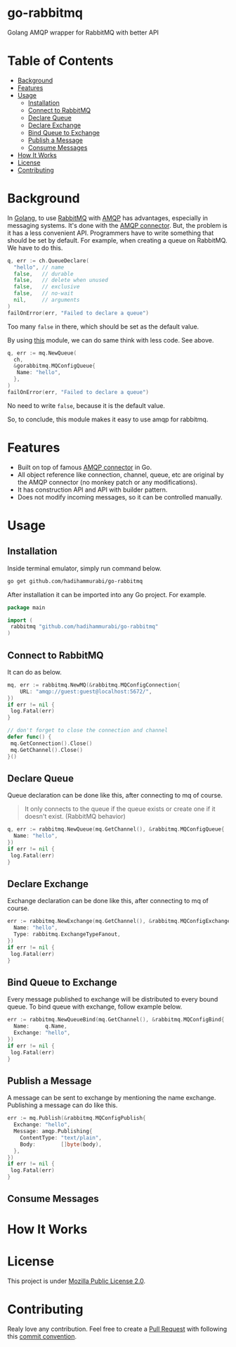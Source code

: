# go-rabbitmq
Golang AMQP wrapper for RabbitMQ with better API 

# Table of Contents
* [Background](#background)
* [Features](#features)
* [Usage](#usage)
  * [Installation](#installation)
  * [Connect to RabbitMQ](#connect-to-rabbitmq)
  * [Declare Queue](#declare-queue)
  * [Declare Exchange](#declare-exchange)
  * [Bind Queue to Exchange](#bind-queue-to-exchange)
  * [Publish a Message](#publish-a-message)
  * [Consume Messages](#consume-messages)
* [How It Works](#how-it-works)
* [License](#license)
* [Contributing](#contributing)

# Background
In [Golang](https://golang.org), to use [RabbitMQ](https://www.rabbitmq.com) with [AMQP](https://www.amqp.org) has advantages, especially in messaging systems.
It's done with the [AMQP connector](https://github.com/streadway/amqp).
But, the problem is it has a less convenient API.
Programmers have to write something that should be set by default.
For example, when creating a queue on RabbitMQ.
We have to do this.
```go
q, err := ch.QueueDeclare(
  "hello", // name
  false,   // durable
  false,   // delete when unused
  false,   // exclusive
  false,   // no-wait
  nil,     // arguments
)
failOnError(err, "Failed to declare a queue")
```
Too many `false` in there, which should be set as the default value.

By using [this](.) module, we can do same think with less code. See above.
```go
q, err := mq.NewQueue(
  ch,
  &gorabbitmq.MQConfigQueue{
   Name: "hello",
  },
)
failOnError(err, "Failed to declare a queue")
```
No need to write `false`, because it is the default value.

So, to conclude, this module makes it easy to use amqp for rabbitmq.

# Features
* Built on top of famous [AMQP connector](https://github.com/streadway/amqp) in Go.
* All object reference like connection, channel, queue, etc are original by the AMQP connector (no monkey patch or any modifications).
* It has construction API and API with builder pattern.
* Does not modify incoming messages, so it can be controlled manually.

# Usage
## Installation
Inside terminal emulator, simply run command below.
```sh
go get github.com/hadihammurabi/go-rabbitmq
```

After installation it can be imported into any Go project.
For example.
```go
package main

import (
 rabbitmq "github.com/hadihammurabi/go-rabbitmq"
)
```

## Connect to RabbitMQ
It can do as below.
```go
mq, err := rabbitmq.NewMQ(&rabbitmq.MQConfigConnection{
	URL: "amqp://guest:guest@localhost:5672/",
})
if err != nil {
 log.Fatal(err)
}

// don't forget to close the connection and channel
defer func() {
 mq.GetConnection().Close()
 mq.GetChannel().Close()
}()
```

## Declare Queue
Queue declaration can be done like this, after connecting to mq of course.
> It only connects to the queue if the queue exists or create one if it doesn't exist. (RabbitMQ behavior)
```go
q, err := rabbitmq.NewQueue(mq.GetChannel(), &rabbitmq.MQConfigQueue{
  Name: "hello",
})
if err != nil {
 log.Fatal(err)
}
```

## Declare Exchange
Exchange declaration can be done like this, after connecting to mq of course.
```go
err := rabbitmq.NewExchange(mq.GetChannel(), &rabbitmq.MQConfigExchange{
  Name: "hello",
  Type: rabbitmq.ExchangeTypeFanout,
})
if err != nil {
 log.Fatal(err)
}
```

## Bind Queue to Exchange
Every message published to exchange will be distributed to every bound queue.
To bind queue with exchange, follow example below.
```go
err := rabbitmq.NewQueueBind(mq.GetChannel(), &rabbitmq.MQConfigBind{
  Name:     q.Name,
  Exchange: "hello",
})
if err != nil {
 log.Fatal(err)
}
```

## Publish a Message
A message can be sent to exchange by mentioning the name exchange.
Publishing a message can do like this.
```go
err := mq.Publish(&rabbitmq.MQConfigPublish{
  Exchange: "hello",
  Message: amqp.Publishing{
    ContentType: "text/plain",
    Body:        []byte(body),
  },
})
if err != nil {
 log.Fatal(err)
}
```

## Consume Messages


# How It Works
# License
This project is under [Mozilla Public License 2.0](./LICENSE).

# Contributing
Realy love any contribution. Feel free to create a [Pull Request](https://docs.github.com/en/github/collaborating-with-pull-requests/proposing-changes-to-your-work-with-pull-requests/creating-a-pull-request) with following this [commit convention](https://github.com/angular/angular/blob/master/CONTRIBUTING.md#commit). 
